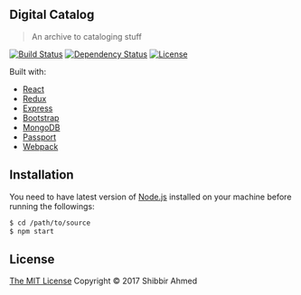 ## Digital Catalog
> An archive to cataloging stuff

[![Build Status](https://travis-ci.org/shibbir/digital-catalog.svg?branch=master)](https://travis-ci.org/shibbir/digital-catalog)
[![Dependency Status](https://david-dm.org/shibbir/digital-catalog.svg)](https://david-dm.org/shibbir/digital-catalog)
[![License](https://img.shields.io/badge/license-MIT-blue.svg)](http://opensource.org/licenses/MIT)

Built with:

- [React](https://facebook.github.io/react/)
- [Redux](http://redux.js.org/)
- [Express](http://expressjs.com/)
- [Bootstrap](http://getbootstrap.com/)
- [MongoDB](https://www.mongodb.com/)
- [Passport](http://passportjs.org/)
- [Webpack](https://webpack.github.io/)

## Installation

You need to have latest version of [Node.js](https://nodejs.org/en/) installed on your machine before running the followings:

```bash
$ cd /path/to/source
$ npm start
```

## License
<a href="https://opensource.org/licenses/MIT">The MIT License</a> Copyright &copy; 2017 Shibbir Ahmed
